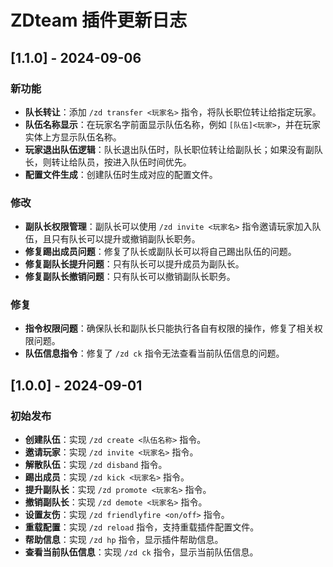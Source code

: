 # ZDteam 插件更新日志

## [1.1.0] - 2024-09-06

### 新功能
- **队长转让**：添加 `/zd transfer <玩家名>` 指令，将队长职位转让给指定玩家。
- **队伍名称显示**：在玩家名字前面显示队伍名称，例如 `[队伍]<玩家>`，并在玩家实体上方显示队伍名称。
- **玩家退出队伍逻辑**：队长退出队伍时，队长职位转让给副队长；如果没有副队长，则转让给队员，按进入队伍时间优先。
- **配置文件生成**：创建队伍时生成对应的配置文件。

### 修改
- **副队长权限管理**：副队长可以使用 `/zd invite <玩家名>` 指令邀请玩家加入队伍，且只有队长可以提升或撤销副队长职务。
- **修复踢出成员问题**：修复了队长或副队长可以将自己踢出队伍的问题。
- **修复副队长提升问题**：只有队长可以提升成员为副队长。
- **修复副队长撤销问题**：只有队长可以撤销副队长职务。

### 修复
- **指令权限问题**：确保队长和副队长只能执行各自有权限的操作，修复了相关权限问题。
- **队伍信息指令**：修复了 `/zd ck` 指令无法查看当前队伍信息的问题。

## [1.0.0] - 2024-09-01

### 初始发布
- **创建队伍**：实现 `/zd create <队伍名称>` 指令。
- **邀请玩家**：实现 `/zd invite <玩家名>` 指令。
- **解散队伍**：实现 `/zd disband` 指令。
- **踢出成员**：实现 `/zd kick <玩家名>` 指令。
- **提升副队长**：实现 `/zd promote <玩家名>` 指令。
- **撤销副队长**：实现 `/zd demote <玩家名>` 指令。
- **设置友伤**：实现 `/zd friendlyfire <on/off>` 指令。
- **重载配置**：实现 `/zd reload` 指令，支持重载插件配置文件。
- **帮助信息**：实现 `/zd hp` 指令，显示插件帮助信息。
- **查看当前队伍信息**：实现 `/zd ck` 指令，显示当前队伍信息。

